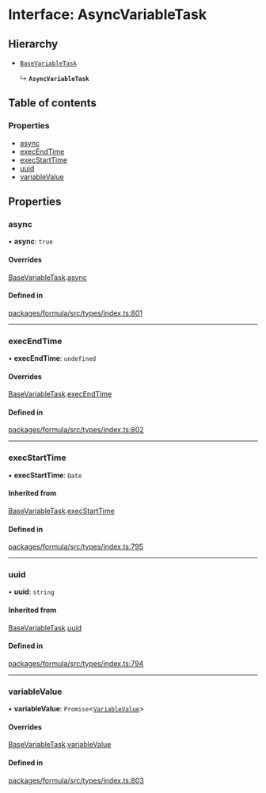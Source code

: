 # Interface: AsyncVariableTask

## Hierarchy

- [`BaseVariableTask`](BaseVariableTask.md)

  ↳ **`AsyncVariableTask`**

## Table of contents

### Properties

- [async](AsyncVariableTask.md#async)
- [execEndTime](AsyncVariableTask.md#execendtime)
- [execStartTime](AsyncVariableTask.md#execstarttime)
- [uuid](AsyncVariableTask.md#uuid)
- [variableValue](AsyncVariableTask.md#variablevalue)

## Properties

### <a id="async" name="async"></a> async

• **async**: `true`

#### Overrides

[BaseVariableTask](BaseVariableTask.md).[async](BaseVariableTask.md#async)

#### Defined in

[packages/formula/src/types/index.ts:801](https://github.com/mashcard/mashcard/blob/main/packages/formula/src/types/index.ts#L801)

---

### <a id="execendtime" name="execendtime"></a> execEndTime

• **execEndTime**: `undefined`

#### Overrides

[BaseVariableTask](BaseVariableTask.md).[execEndTime](BaseVariableTask.md#execendtime)

#### Defined in

[packages/formula/src/types/index.ts:802](https://github.com/mashcard/mashcard/blob/main/packages/formula/src/types/index.ts#L802)

---

### <a id="execstarttime" name="execstarttime"></a> execStartTime

• **execStartTime**: `Date`

#### Inherited from

[BaseVariableTask](BaseVariableTask.md).[execStartTime](BaseVariableTask.md#execstarttime)

#### Defined in

[packages/formula/src/types/index.ts:795](https://github.com/mashcard/mashcard/blob/main/packages/formula/src/types/index.ts#L795)

---

### <a id="uuid" name="uuid"></a> uuid

• **uuid**: `string`

#### Inherited from

[BaseVariableTask](BaseVariableTask.md).[uuid](BaseVariableTask.md#uuid)

#### Defined in

[packages/formula/src/types/index.ts:794](https://github.com/mashcard/mashcard/blob/main/packages/formula/src/types/index.ts#L794)

---

### <a id="variablevalue" name="variablevalue"></a> variableValue

• **variableValue**: `Promise`<[`VariableValue`](../README.md#variablevalue)\>

#### Overrides

[BaseVariableTask](BaseVariableTask.md).[variableValue](BaseVariableTask.md#variablevalue)

#### Defined in

[packages/formula/src/types/index.ts:803](https://github.com/mashcard/mashcard/blob/main/packages/formula/src/types/index.ts#L803)
